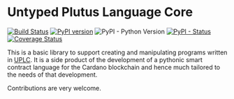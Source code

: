 Untyped Plutus Language Core 
==================================================
[![Build Status](https://app.travis-ci.com/ImperatorLang/uplc.svg?branch=master)](https://app.travis-ci.com/ImperatorLang/uplc)
 [![PyPI version](https://badge.fury.io/py/uplc.svg)](https://pypi.org/project/uplc/)
 ![PyPI - Python Version](https://img.shields.io/pypi/pyversions/uplc.svg)
 [![PyPI - Status](https://img.shields.io/pypi/status/uplc.svg)](https://pypi.org/project/uplc/)
[![Coverage Status](https://coveralls.io/repos/github/ImperatorLang/uplc/badge.svg?branch=master)](https://coveralls.io/github/ImperatorLang/uplc?branch=master)

This is a basic library to support creating and manipulating programs written in [UPLC](https://blog.hachi.one/post/an-introduction-to-plutus-core/).
It is a side product of the development of a pythonic smart contract language for the Cardano blockchain
and hence much tailored to the needs of that development.

Contributions are very welcome.
